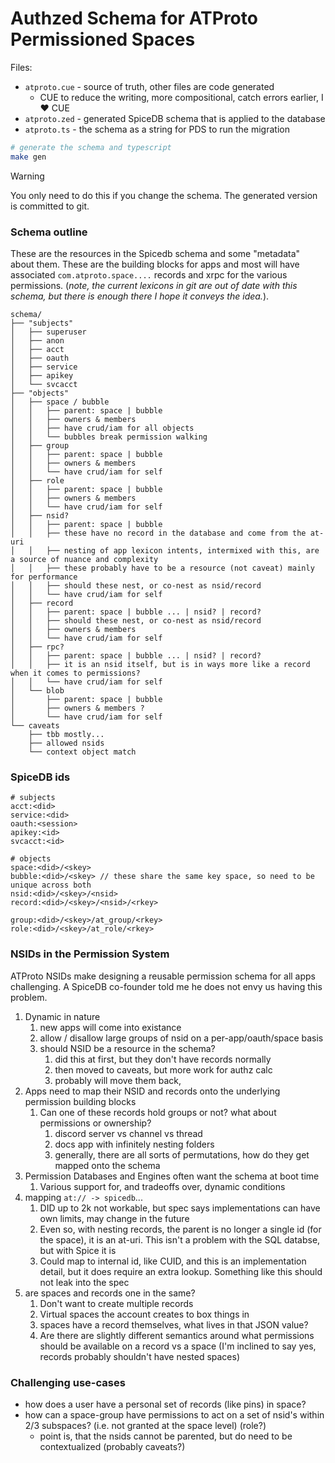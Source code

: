 # Authzed Schema for ATProto Permissioned Spaces

Files:

- `atproto.cue` - source of truth, other files are code generated
  - CUE to reduce the writing, more compositional, catch errors earlier, I ♥️ CUE
- `atproto.zed` - generated SpiceDB schema that is applied to the database
- `atproto.ts`  - the schema as a string for PDS to run the migration



```sh
# generate the schema and typescript
make gen
```

> [!WARNING]
> You only need to do this if you change the schema.
> The generated version is committed to git.


### Schema outline

These are the resources in the Spicedb schema and some "metadata" about them.
These are the building blocks for apps and most will have associated `com.atproto.space....` records and xrpc for the various permissions. (_note, the current lexicons in git are out of date with this schema, but there is enough there I hope it conveys the idea._).

```
schema/
├── "subjects"
│   ├── superuser
│   ├── anon
│   ├── acct
│   ├── oauth
│   ├── service
│   ├── apikey
│   └── svcacct
├── "objects"
│   ├── space / bubble
│   │   ├── parent: space | bubble
│   │   ├── owners & members
│   │   ├── have crud/iam for all objects
│   │   └── bubbles break permission walking
│   ├── group
│   │   ├── parent: space | bubble
│   │   ├── owners & members
│   │   └── have crud/iam for self
│   ├── role
│   │   ├── parent: space | bubble
│   │   ├── owners & members
│   │   └── have crud/iam for self
│   ├── nsid?
│   │   ├── parent: space | bubble
│   │   ├── these have no record in the database and come from the at-uri
│   │   ├── nesting of app lexicon intents, intermixed with this, are a source of nuance and complexity
│   │   ├── these probably have to be a resource (not caveat) mainly for performance
│   │   ├── should these nest, or co-nest as nsid/record
│   │   └── have crud/iam for self
│   ├── record
│   │   ├── parent: space | bubble ... | nsid? | record?
│   │   ├── should these nest, or co-nest as nsid/record
│   │   ├── owners & members
│   │   └── have crud/iam for self
│   ├── rpc?
│   │   ├── parent: space | bubble ... | nsid? | record?
│   │   ├── it is an nsid itself, but is in ways more like a record when it comes to permissions?
│   │   └── have crud/iam for self
│   └── blob
│       ├── parent: space | bubble
│       ├── owners & members ?
│       └── have crud/iam for self
└── caveats
    ├── tbb mostly...
    ├── allowed nsids
    └── context object match
```


### SpiceDB ids

```
# subjects
acct:<did>
service:<did>
oauth:<session>
apikey:<id>
svcacct:<id>

# objects
space:<did>/<skey>
bubble:<did>/<skey> // these share the same key space, so need to be unique across both
nsid:<did>/<skey>/<nsid>
record:<did>/<skey>/<nsid>/<rkey>

group:<did>/<skey>/at_group/<rkey>
role:<did>/<skey>/at_role/<rkey>
```


### NSIDs in the Permission System

ATProto NSIDs make designing a reusable permission schema for all apps challenging.
A SpiceDB co-founder told me he does not envy us having this problem.

1. Dynamic in nature
    1. new apps will come into existance
    1. allow / disallow large groups of nsid on a per-app/oauth/space basis
    1. should NSID be a resource in the schema?
        1. did this at first, but they don't have records normally
        1. then moved to caveats, but more work for authz calc
        1. probably will move them back,
1. Apps need to map their NSID and records onto the underlying permission building blocks
    1. Can one of these records hold groups or not? what about permissions or ownership?
        1. discord server vs channel vs thread
        1. docs app with infinitely nesting folders
        1. generally, there are all sorts of permutations, how do they get mapped onto the schema
1. Permission Databases and Engines often want the schema at boot time
    1. Various support for, and tradeoffs over, dynamic conditions
1. mapping `at:// -> spicedb`...
    1. DID up to 2k not workable, but spec says implementations can have own limits, may change in the future
    1. Even so, with nesting records, the parent is no longer a single id (for the space), it is an at-uri. This isn't a problem with the SQL databse, but with Spice it is
    1. Could map to internal id, like CUID, and this is an implementation detail, but it does require an extra lookup. Something like this should not leak into the spec
1. are spaces and records one in the same?
    1. Don't want to create multiple records
    1. Virtual spaces the account creates to box things in
    1. spaces have a record themselves, what lives in that JSON value?
    1. Are there are slightly different semantics around what permissions should be available on a record vs a space (I'm inclined to say yes, records probably shouldn't have nested spaces)


### Challenging use-cases

- how does a user have a personal set of records (like pins) in space?
- how can a space-group have permissions to act on a set of nsid's within 2/3 subspaces? (i.e. not granted at the space level) (role?)
  - point is, that the nsids cannot be parented, but do need to be contextualized (probably caveats?)